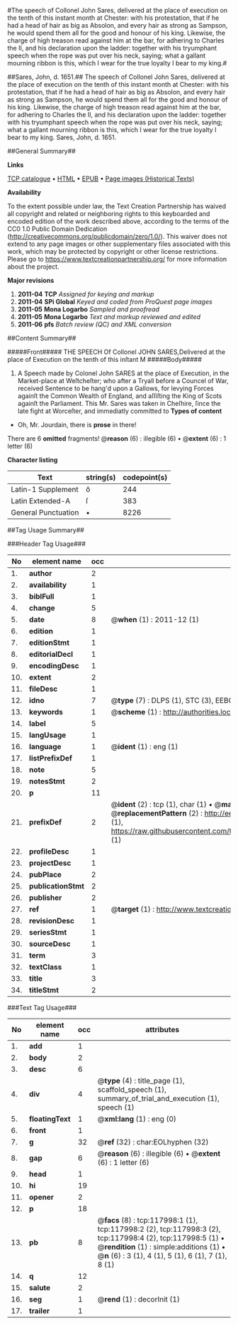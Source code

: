 #The speech of Collonel John Sares, delivered at the place of execution on the tenth of this instant month at Chester: with his protestation, that if he had a head of hair as big as Absolon, and every hair as strong as Sampson, he would spend them all for the good and honour of his king. Likewise, the charge of high treason read against him at the bar, for adhering to Charles the II, and his declaration upon the ladder: together with his tryumphant speech when the rope was put over his neck, saying; what a gallant mourning ribbon is this, which I wear for the true loyalty I bear to my king.#

##Sares, John, d. 1651.##
The speech of Collonel John Sares, delivered at the place of execution on the tenth of this instant month at Chester: with his protestation, that if he had a head of hair as big as Absolon, and every hair as strong as Sampson, he would spend them all for the good and honour of his king. Likewise, the charge of high treason read against him at the bar, for adhering to Charles the II, and his declaration upon the ladder: together with his tryumphant speech when the rope was put over his neck, saying; what a gallant mourning ribbon is this, which I wear for the true loyalty I bear to my king.
Sares, John, d. 1651.

##General Summary##

**Links**

[TCP catalogue](http://www.ota.ox.ac.uk/tcp/)  • 
[HTML](http://tei.it.ox.ac.uk/tcp/Texts-HTML/free/A94/A94204.html)  • 
[EPUB](http://tei.it.ox.ac.uk/tcp/Texts-EPUB/free/A94/A94204.epub) • 
[Page images (Historical Texts)](https://historicaltexts.jisc.ac.uk/eebo-99865747e)

**Availability**

To the extent possible under law, the Text Creation Partnership has waived all copyright and related or neighboring rights to this keyboarded and encoded edition of the work described above, according to the terms of the CC0 1.0 Public Domain Dedication (http://creativecommons.org/publicdomain/zero/1.0/). This waiver does not extend to any page images or other supplementary files associated with this work, which may be protected by copyright or other license restrictions. Please go to https://www.textcreationpartnership.org/ for more information about the project.

**Major revisions**

1. __2011-04__ __TCP__ *Assigned for keying and markup*
1. __2011-04__ __SPi Global__ *Keyed and coded from ProQuest page images*
1. __2011-05__ __Mona Logarbo__ *Sampled and proofread*
1. __2011-05__ __Mona Logarbo__ *Text and markup reviewed and edited*
1. __2011-06__ __pfs__ *Batch review (QC) and XML conversion*

##Content Summary##

#####Front#####
THE SPEECH Of Collonel JOHN SARES,Delivered at the place of Execution on the tenth of this inſtant M
#####Body#####

1. A Speech made by Colonel John SARES at the place of Execution, in the Market-place at Weſtcheſter; who after a Tryall before a Councel of War, received Sentence to be hang'd upon a Gallows, for levying Forces againſt the Common Wealth of England, and aſſiſting the King of Scots againſt the Parliament.
This Mr. Sares was taken in Cheſhire, ſince the late fight at Worceſter, and immediatly committed to
**Types of content**

  * Oh, Mr. Jourdain, there is **prose** in there!

There are 6 **omitted** fragments! 
 @__reason__ (6) : illegible (6)  •  @__extent__ (6) : 1 letter (6)

**Character listing**


|Text|string(s)|codepoint(s)|
|---|---|---|
|Latin-1 Supplement|ô|244|
|Latin Extended-A|ſ|383|
|General Punctuation|•|8226|

##Tag Usage Summary##

###Header Tag Usage###

|No|element name|occ|attributes|
|---|---|---|---|
|1.|__author__|2||
|2.|__availability__|1||
|3.|__biblFull__|1||
|4.|__change__|5||
|5.|__date__|8| @__when__ (1) : 2011-12 (1)|
|6.|__edition__|1||
|7.|__editionStmt__|1||
|8.|__editorialDecl__|1||
|9.|__encodingDesc__|1||
|10.|__extent__|2||
|11.|__fileDesc__|1||
|12.|__idno__|7| @__type__ (7) : DLPS (1), STC (3), EEBO-CITATION (1), PROQUEST (1), VID (1)|
|13.|__keywords__|1| @__scheme__ (1) : http://authorities.loc.gov/ (1)|
|14.|__label__|5||
|15.|__langUsage__|1||
|16.|__language__|1| @__ident__ (1) : eng (1)|
|17.|__listPrefixDef__|1||
|18.|__note__|5||
|19.|__notesStmt__|2||
|20.|__p__|11||
|21.|__prefixDef__|2| @__ident__ (2) : tcp (1), char (1)  •  @__matchPattern__ (2) : ([0-9\-]+):([0-9IVX]+) (1), (.+) (1)  •  @__replacementPattern__ (2) : http://eebo.chadwyck.com/downloadtiff?vid=$1&page=$2 (1), https://raw.githubusercontent.com/textcreationpartnership/Texts/master/tcpchars.xml#$1 (1)|
|22.|__profileDesc__|1||
|23.|__projectDesc__|1||
|24.|__pubPlace__|2||
|25.|__publicationStmt__|2||
|26.|__publisher__|2||
|27.|__ref__|1| @__target__ (1) : http://www.textcreationpartnership.org/docs/. (1)|
|28.|__revisionDesc__|1||
|29.|__seriesStmt__|1||
|30.|__sourceDesc__|1||
|31.|__term__|3||
|32.|__textClass__|1||
|33.|__title__|3||
|34.|__titleStmt__|2||


###Text Tag Usage###

|No|element name|occ|attributes|
|---|---|---|---|
|1.|__add__|1||
|2.|__body__|2||
|3.|__desc__|6||
|4.|__div__|4| @__type__ (4) : title_page (1), scaffold_speech (1), summary_of_trial_and_execution (1), speech (1)|
|5.|__floatingText__|1| @__xml:lang__ (1) : eng (0)|
|6.|__front__|1||
|7.|__g__|32| @__ref__ (32) : char:EOLhyphen (32)|
|8.|__gap__|6| @__reason__ (6) : illegible (6)  •  @__extent__ (6) : 1 letter (6)|
|9.|__head__|1||
|10.|__hi__|19||
|11.|__opener__|2||
|12.|__p__|18||
|13.|__pb__|8| @__facs__ (8) : tcp:117998:1 (1), tcp:117998:2 (2), tcp:117998:3 (2), tcp:117998:4 (2), tcp:117998:5 (1)  •  @__rendition__ (1) : simple:additions (1)  •  @__n__ (6) : 3 (1), 4 (1), 5 (1), 6 (1), 7 (1), 8 (1)|
|14.|__q__|12||
|15.|__salute__|2||
|16.|__seg__|1| @__rend__ (1) : decorInit (1)|
|17.|__trailer__|1||
